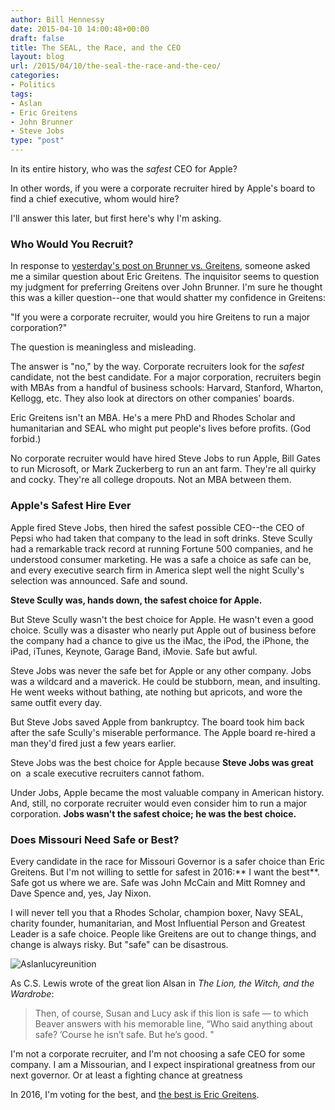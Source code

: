 ```yaml
---
author: Bill Hennessy
date: 2015-04-10 14:00:48+00:00
draft: false
title: The SEAL, the Race, and the CEO
layout: blog
url: /2015/04/10/the-seal-the-race-and-the-ceo/
categories:
- Politics
tags:
- Aslan
- Eric Greitens
- John Brunner
- Steve Jobs
type: "post"
---
```


In its entire history, who was the _safest_ CEO for Apple?

In other words, if you were a corporate recruiter hired by Apple's board to find a chief executive, whom would hire?

I'll answer this later, but first here's why I'm asking.



### Who Would You Recruit?



In response to [yesterday's post on Brunner vs. Greitens](https://hennessysview.com/2015/04/09/the-greater-of-two-goods/), someone asked me a similar question about Eric Greitens. The inquisitor seems to question my judgment for preferring Greitens over John Brunner. I'm sure he thought this was a killer question--one that would shatter my confidence in Greitens:

"If you were a corporate recruiter, would you hire Greitens to run a major corporation?"

The question is meaningless and misleading.

The answer is "no," by the way. Corporate recruiters look for the _safest_ candidate, not the best candidate. For a major corporation, recruiters begin with MBAs from a handful of business schools: Harvard, Stanford, Wharton, Kellogg, etc. They also look at directors on other companies' boards.

Eric Greitens isn't an MBA. He's a mere PhD and Rhodes Scholar and humanitarian and SEAL who might put people's lives before profits. (God forbid.)

No corporate recruiter would have hired Steve Jobs to run Apple, Bill Gates to run Microsoft, or Mark Zuckerberg to run an ant farm. They're all quirky and cocky. They're all college dropouts. Not an MBA between them.



### Apple's Safest Hire Ever



Apple fired Steve Jobs, then hired the safest possible CEO--the CEO of Pepsi who had taken that company to the lead in soft drinks. Steve Scully had a remarkable track record at running Fortune 500 companies, and he understood consumer marketing. He was a safe a choice as safe can be, and every executive search firm in America slept well the night Scully's selection was announced. Safe and sound.

**Steve Scully was, hands down, the safest choice for Apple.**

But Steve Scully wasn't the best choice for Apple. He wasn't even a good choice. Scully was a disaster who nearly put Apple out of business before the company had a chance to give us the iMac, the iPod, the iPhone, the iPad, iTunes, Keynote, Garage Band, iMovie. Safe but awful.

Steve Jobs was never the safe bet for Apple or any other company. Jobs was a wildcard and a maverick. He could be stubborn, mean, and insulting. He went weeks without bathing, ate nothing but apricots, and wore the same outfit every day.

But Steve Jobs saved Apple from bankruptcy. The board took him back after the safe Scully's miserable performance. The Apple board re-hired a man they'd fired just a few years earlier.

Steve Jobs was the best choice for Apple because **Steve Jobs was great** on  a scale executive recruiters cannot fathom.

Under Jobs, Apple became the most valuable company in American history. And, still, no corporate recruiter would even consider him to run a major corporation. **Jobs wasn't the safest choice; he was the best choice.**



### Does Missouri Need Safe or Best?



Every candidate in the race for Missouri Governor is a safer choice than Eric Greitens. But I'm not willing to settle for safest in 2016:** I want the best**. Safe got us where we are. Safe was John McCain and Mitt Romney and Dave Spence and, yes, Jay Nixon.

I will never tell you that a Rhodes Scholar, champion boxer, Navy SEAL, charity founder, humanitarian, and Most Influential Person and Greatest Leader is a safe choice. People like Greitens are out to change things, and change is always risky. But "safe" can be disastrous.

![Aslanlucyreunition](https://hennessysview.com/wp-content/uploads/2015/04/Aslanlucyreunition-300x124.png)


As C.S. Lewis wrote of the great lion Alsan in _The Lion, the Witch, and the Wardrobe_:



> Then, of course, Susan and Lucy ask if this lion is safe — to which Beaver answers with his memorable line, “Who said anything about safe? ’Course he isn’t safe. But he’s good. "



I'm not a corporate recruiter, and I'm not choosing a safe CEO for some company. I am a Missourian, and I expect inspirational greatness from our next governor. Or at least a fighting chance at greatness

In 2016, I'm voting for the best, and [the best is Eric Greitens](https://hennessysview.com/2015/03/05/providence-and-hope-in-missouri/).
